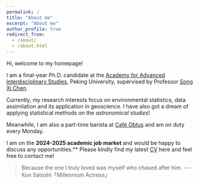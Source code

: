 ```yaml
---
permalink: /
title: "About me"
excerpt: "About me"
author_profile: true
redirect_from: 
  - /about/
  - /about.html
---
```


Hi, welcome to my homepage!

I am a final-year Ph.D. candidate at the [Academy for Advanced Interdisciplinary Studies](https://www.aais.pku.edu.cn/en/), Peking University, supervised by Professor [Song Xi Chen](https://www.songxichen.com/).

Currently, my research interests focus on environmental statistics, data assimilation and its application in geoscience. I have also got a dream of applying statistical methods on the *astronomical studies*!

Meanwhile, I am also a part-time barista at [Café Obtus](https://mp.weixin.qq.com/s/CsXiT3ZWsTkdJ12gDyrQrw) and am on duty every Monday.

I am on the **2024-2025 academic job market** and would be happy to discuss any opportunities.**
Please kindly find my latest [CV](https://sun-haoxuan.github.io/files/Curriculum_Vita_Sep_2024.pdf) here and feel free to contact me!

<!-- > だって私、あの人を追いかけてる私が好きなんだもの --- 今敏「千年女優」<br> Because what I truly loved was the self chasing after him --- Kon Satoshi「Millennium Actress」 -->
<!-- Because what I truly cherished was none other than myself who chased after him. -->
> Because the one I truly loved was myself who chased after him. --- Kon Satoshi「Millennium Actress」
